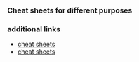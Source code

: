 ### Cheat sheets for different purposes

### additional links 
* [cheat sheets](https://www.cheatography.com)
* [cheat sheets](https://lzone.de/cheat-sheet/)

